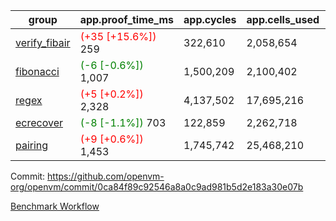| group | app.proof_time_ms | app.cycles | app.cells_used | leaf.proof_time_ms | leaf.cycles | leaf.cells_used |
| -- | -- | -- | -- | -- | -- | -- |
| [verify_fibair](https://github.com/openvm-org/openvm/blob/benchmark-results/benchmarks-pr/2165/verify_fibair-0ca84f89c92546a8a0c9ad981b5d2e183a30e07b.md) |<span style='color: red'>(+35 [+15.6%])</span> 259 |  322,610 |  2,058,654 |- | - | - |
| [fibonacci](https://github.com/openvm-org/openvm/blob/benchmark-results/benchmarks-pr/2165/fibonacci-0ca84f89c92546a8a0c9ad981b5d2e183a30e07b.md) |<span style='color: green'>(-6 [-0.6%])</span> 1,007 |  1,500,209 |  2,100,402 |- | - | - |
| [regex](https://github.com/openvm-org/openvm/blob/benchmark-results/benchmarks-pr/2165/regex-0ca84f89c92546a8a0c9ad981b5d2e183a30e07b.md) |<span style='color: red'>(+5 [+0.2%])</span> 2,328 |  4,137,502 |  17,695,216 |- | - | - |
| [ecrecover](https://github.com/openvm-org/openvm/blob/benchmark-results/benchmarks-pr/2165/ecrecover-0ca84f89c92546a8a0c9ad981b5d2e183a30e07b.md) |<span style='color: green'>(-8 [-1.1%])</span> 703 |  122,859 |  2,262,718 |- | - | - |
| [pairing](https://github.com/openvm-org/openvm/blob/benchmark-results/benchmarks-pr/2165/pairing-0ca84f89c92546a8a0c9ad981b5d2e183a30e07b.md) |<span style='color: red'>(+9 [+0.6%])</span> 1,453 |  1,745,742 |  25,468,210 |- | - | - |


Commit: https://github.com/openvm-org/openvm/commit/0ca84f89c92546a8a0c9ad981b5d2e183a30e07b

[Benchmark Workflow](https://github.com/openvm-org/openvm/actions/runs/18546645808)
